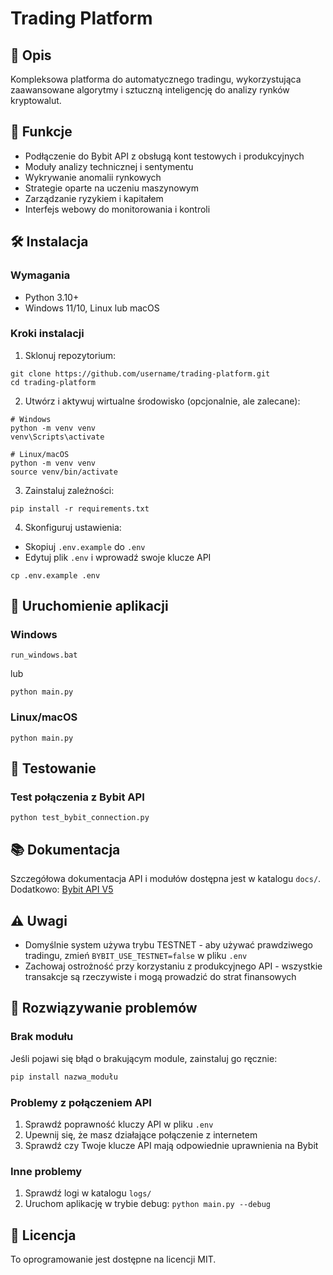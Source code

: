 # Trading Platform

## 📌 Opis

Kompleksowa platforma do automatycznego tradingu, wykorzystująca zaawansowane algorytmy i sztuczną inteligencję do analizy rynków kryptowalut.

## 🚀 Funkcje

- Podłączenie do Bybit API z obsługą kont testowych i produkcyjnych
- Moduły analizy technicznej i sentymentu
- Wykrywanie anomalii rynkowych
- Strategie oparte na uczeniu maszynowym
- Zarządzanie ryzykiem i kapitałem
- Interfejs webowy do monitorowania i kontroli

## 🛠️ Instalacja

### Wymagania

- Python 3.10+
- Windows 11/10, Linux lub macOS

### Kroki instalacji

1. Sklonuj repozytorium:
```
git clone https://github.com/username/trading-platform.git
cd trading-platform
```

2. Utwórz i aktywuj wirtualne środowisko (opcjonalnie, ale zalecane):
```
# Windows
python -m venv venv
venv\Scripts\activate

# Linux/macOS
python -m venv venv
source venv/bin/activate
```

3. Zainstaluj zależności:
```
pip install -r requirements.txt
```

4. Skonfiguruj ustawienia:
- Skopiuj `.env.example` do `.env`
- Edytuj plik `.env` i wprowadź swoje klucze API

```
cp .env.example .env
```

## 🚀 Uruchomienie aplikacji

### Windows

```
run_windows.bat
```

lub

```
python main.py
```

### Linux/macOS

```
python main.py
```

## 🧪 Testowanie

### Test połączenia z Bybit API

```
python test_bybit_connection.py
```

## 📚 Dokumentacja

Szczegółowa dokumentacja API i modułów dostępna jest w katalogu `docs/`.  Dodatkowo: [Bybit API V5](https://bybit-exchange.github.io/docs/v5/intro)


## ⚠️ Uwagi

- Domyślnie system używa trybu TESTNET - aby używać prawdziwego tradingu, zmień `BYBIT_USE_TESTNET=false` w pliku `.env`
- Zachowaj ostrożność przy korzystaniu z produkcyjnego API - wszystkie transakcje są rzeczywiste i mogą prowadzić do strat finansowych

## 🔧 Rozwiązywanie problemów
### Brak modułu
Jeśli pojawi się błąd o brakującym module, zainstaluj go ręcznie:
```cmd
pip install nazwa_modułu
```

### Problemy z połączeniem API
1. Sprawdź poprawność kluczy API w pliku `.env`
2. Upewnij się, że masz działające połączenie z internetem
3. Sprawdź czy Twoje klucze API mają odpowiednie uprawnienia na Bybit

### Inne problemy
1. Sprawdź logi w katalogu `logs/`
2. Uruchom aplikację w trybie debug: `python main.py --debug`


## 📝 Licencja

To oprogramowanie jest dostępne na licencji MIT.